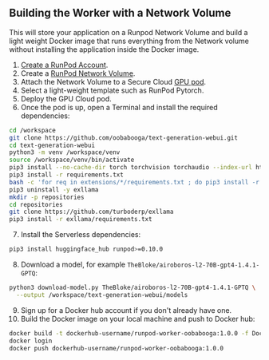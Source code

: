 ## Building the Worker with a Network Volume

This will store your application on a Runpod Network Volume and
build a light weight Docker image that runs everything
from the Network volume without installing the application
inside the Docker image.

1. [Create a RunPod Account](https://runpod.io?ref=2xxro4sy).
2. Create a [RunPod Network Volume](https://www.runpod.io/console/user/storage).
3. Attach the Network Volume to a Secure Cloud [GPU pod](https://www.runpod.io/console/gpu-secure-cloud).
4. Select a light-weight template such as RunPod Pytorch.
5. Deploy the GPU Cloud pod.
6. Once the pod is up, open a Terminal and install the required
   dependencies:
```bash
cd /workspace
git clone https://github.com/oobabooga/text-generation-webui.git
cd text-generation-webui
python3 -m venv /workspace/venv
source /workspace/venv/bin/activate
pip3 install --no-cache-dir torch torchvision torchaudio --index-url https://download.pytorch.org/whl/cu118
pip3 install -r requirements.txt
bash -c 'for req in extensions/*/requirements.txt ; do pip3 install -r "$req" ; done'
pip3 uninstall -y exllama
mkdir -p repositories
cd repositories
git clone https://github.com/turboderp/exllama
pip3 install -r exllama/requirements.txt
```
7. Install the Serverless dependencies:
```bash
pip3 install huggingface_hub runpod>=0.10.0
```
8. Download a model, for example `TheBloke/airoboros-l2-70B-gpt4-1.4.1-GPTQ`:
```bash
python3 download-model.py TheBloke/airoboros-l2-70B-gpt4-1.4.1-GPTQ \
  --output /workspace/text-generation-webui/models
```
9. Sign up for a Docker hub account if you don't already have one.
10. Build the Docker image on your local machine and push to Docker hub:
```bash
docker build -t dockerhub-username/runpod-worker-oobabooga:1.0.0 -f Dockerfile.Network_Volume .
docker login
docker push dockerhub-username/runpod-worker-oobabooga:1.0.0
```
